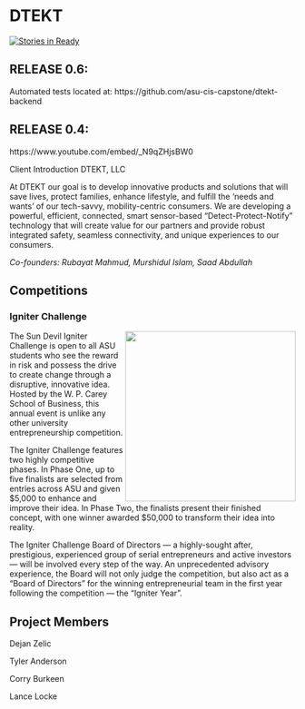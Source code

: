 # DTEKT
[![Stories in Ready](https://badge.waffle.io/asu-cis-capstone/dtekt.png?label=ready&title=Ready)](https://waffle.io/asu-cis-capstone/dtekt)
<h2>RELEASE 0.6:</h2>
Automated tests located at:
https://github.com/asu-cis-capstone/dtekt-backend

<h2>RELEASE 0.4:</h2>
https://www.youtube.com/embed/_N9qZHjsBW0

Client Introduction
DTEKT, LLC

At DTEKT our goal is to develop innovative products and solutions that will save lives, protect families, enhance lifestyle, and fulfill the ‘needs and wants’ of our tech-savvy, mobility-centric consumers. We are developing a powerful, efficient, connected, smart sensor-based “Detect-Protect-Notify” technology that will create value for our partners and provide robust integrated safety, seamless connectivity, and unique experiences to our consumers.

<i>Co-founders: Rubayat Mahmud, Murshidul Islam, Saad Abdullah</i>

<h2>Competitions</h2>
<h3>Igniter Challenge</h3>
<img src="https://wpcarey.asu.edu/sites/default/files/styles/panopoly_image_original/public/shark-tank-igniter.jpg?itok=0ZLVE_Tb" width="300px" align="right">
The Sun Devil Igniter Challenge is open to all ASU students who see the reward in risk and possess the drive to create change through a disruptive, innovative idea. Hosted by the W. P. Carey School of Business, this annual event is unlike any other university entrepreneurship competition.

The Igniter Challenge features two highly competitive phases. In Phase One, up to five finalists are selected from entries across ASU and given $5,000 to enhance and improve their idea. In Phase Two, the finalists present their finished concept, with one winner awarded $50,000 to transform their idea into reality.

The Igniter Challenge Board of Directors — a highly-sought after, prestigious, experienced group of serial entrepreneurs and active investors — will be involved every step of the way. An unprecedented advisory experience, the Board will not only judge the competition, but also act as a “Board of Directors” for the winning entrepreneurial team in the first year following the competition — the “Igniter Year”.

<h2>Project Members</h2>
Dejan Zelic

Tyler Anderson

Corry Burkeen

Lance Locke
